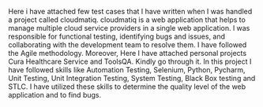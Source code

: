 Here i have attached few test cases that I have written when I was handled a project called cloudmatiq. cloudmatiq is a web application that helps to manage multiple cloud service providers in a single web application. l was responsible for functional testing, identifying bugs and issues, and
collaborating with the development team to resolve them. I have followed the Agile methodology. Moreover, Here I have attached personal projects Cura Healthcare Service and ToolsQA. Kindly go through it. In this project I have followed skills like Automation Testing, Selenium, Python, Pycharm, Unit Testing, Unit Integration Testing, System Testing, Black Box testing and STLC. I have utilized these skills to determine the quality level of the web application and to find bugs.

